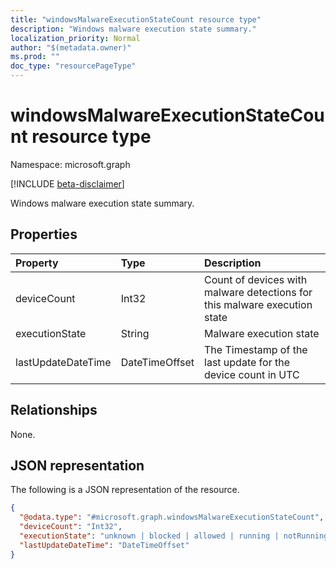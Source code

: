 ```yaml
---
title: "windowsMalwareExecutionStateCount resource type"
description: "Windows malware execution state summary."
localization_priority: Normal
author: "$(metadata.owner)"
ms.prod: ""
doc_type: "resourcePageType"
---
```


# windowsMalwareExecutionStateCount resource type

Namespace: microsoft.graph

[!INCLUDE [beta-disclaimer](../../includes/beta-disclaimer.md)]

Windows malware execution state summary.

## Properties

| Property           | Type           | Description                                                               |
| :----------------- | :------------- | :------------------------------------------------------------------------ |
| deviceCount        | Int32          | Count of devices with malware detections for this malware execution state |
| executionState     | String         | Malware execution state                                                   |
| lastUpdateDateTime | DateTimeOffset | The Timestamp of the last update for the device count in UTC              |

## Relationships

None.

## JSON representation

The following is a JSON representation of the resource.

<!-- {
  "blockType": "resource",
  "@odata.type": "microsoft.graph.windowsMalwareExecutionStateCount",
}
-->

```json
{
  "@odata.type": "#microsoft.graph.windowsMalwareExecutionStateCount",
  "deviceCount": "Int32",
  "executionState": "unknown | blocked | allowed | running | notRunning",
  "lastUpdateDateTime": "DateTimeOffset"
}
```